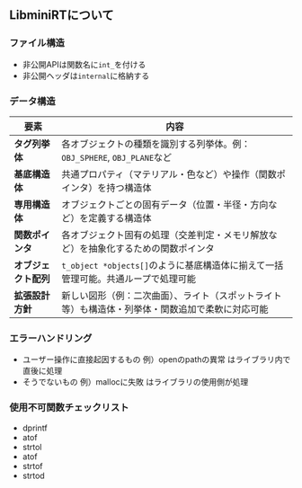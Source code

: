 
## LibminiRTについて

### ファイル構造
- 非公開APIは関数名に`int_`を付ける
- 非公開ヘッダは`internal`に格納する

### データ構造
| 要素           | 内容                                                  |
| ------------ | --------------------------------------------------- |
| **タグ列挙体**    | 各オブジェクトの種類を識別する列挙体。例：`OBJ_SPHERE`, `OBJ_PLANE`など    |
| **基底構造体**    | 共通プロパティ（マテリアル・色など）や操作（関数ポインタ）を持つ構造体                 |
| **専用構造体**    | オブジェクトごとの固有データ（位置・半径・方向など）を定義する構造体                  |
| **関数ポインタ**   | 各オブジェクト固有の処理（交差判定・メモリ解放など）を抽象化するための関数ポインタ           |
| **オブジェクト配列** | `t_object *objects[]`のように基底構造体に揃えて一括管理可能。共通ループで処理可能 |
| **拡張設計方針**   | 新しい図形（例：二次曲面）、ライト（スポットライト等）も構造体・列挙体・関数追加で柔軟に対応可能    |


### エラーハンドリング
- ユーザー操作に直接起因するもの 例）openのpathの異常 はライブラリ内で直後に処理
- そうでないもの 例）mallocに失敗 はライブラリの使用側が処理

### 使用不可関数チェックリスト
- dprintf
- atof
- strtol
- atof
- strtof
- strtod
